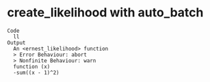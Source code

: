 # create_likelihood with auto_batch

    Code
      ll
    Output
      An <ernest_likelihood> function
      > Error Behaviour: abort
      > Nonfinite Behaviour: warn
      function (x) 
      -sum((x - 1)^2)

